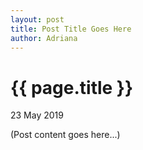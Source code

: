 ```yaml
---
layout: post
title: Post Title Goes Here
author: Adriana
---
```


{{ page.title }}
================

<p class="meta">23 May 2019</p>

(Post content goes here...)